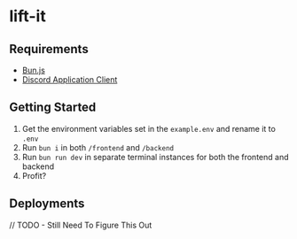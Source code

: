 # lift-it

## Requirements
- [Bun.js](https://bun.sh)
- [Discord Application Client](https://discord.com/developers/applications)

## Getting Started
1. Get the environment variables set in the `example.env` and rename it to `.env`
2. Run `bun i` in both `/frontend` and `/backend`
3. Run `bun run dev` in separate terminal instances for both the frontend and backend
4. Profit?

## Deployments
// TODO - Still Need To Figure This Out